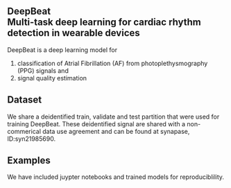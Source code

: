 DeepBeat<br/>Multi-task deep learning for cardiac rhythm detection in wearable devices
------------------------------------------------------------------------------

DeepBeat is a deep learning model for
  1) classification of Atrial Fibrillation (AF) from photoplethysmography (PPG) signals and 
  2) signal quality estimation  

Dataset
-------
We share a deidentified train, validate and test partition that were used for training DeepBeat. These deidentified signal are shared with a non-commerical data use agreement and can be found at synapase, ID:syn21985690.


Examples
-------
We have included juypter notebooks and trained models for reproduciblility.
